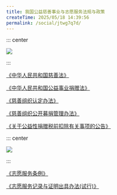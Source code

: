 ```yaml
---
title: 我国公益慈善事业与志愿服务法规与政策
createTime: 2025/05/18 14:39:56
permalink: /social/jtwg7q7d/
---
```

::: center

![](/number/1-1.png)

:::

[《中华人民共和国慈善法》](https://law.iglooblog.top/sociallaw/3.1.html)

[《中华人民共和国公益事业捐赠法》](https://law.iglooblog.top/sociallaw/3.2.html)

[《慈善组织认定办法》](https://law.iglooblog.top/department/2.1.1.html)

[《慈善组织公开募捐管理办法》](https://law.iglooblog.top/department/2.1.2.html)

[《关于公益性捐赠税前扣除有关事项的公告》](https://law.iglooblog.top/policy/0.6.html)

::: center

![](/number/1-2.png)

:::

[《志愿服务条例》](https://law.iglooblog.top/council/4.2.html)

[《志愿服务记录与证明出具办法(试行)》](https://law.iglooblog.top/department/2.2.4.html)